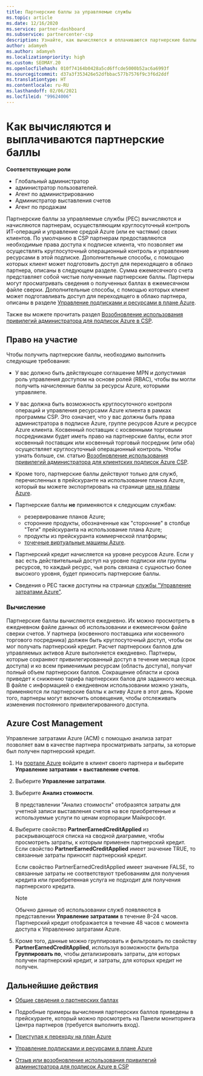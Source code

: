 ```yaml
---
title: Партнерские баллы за управляемые службы
ms.topic: article
ms.date: 12/16/2020
ms.service: partner-dashboard
ms.subservice: partnercenter-csp
description: Узнайте, как вычисляются и оплачиваются партнерские баллы (PEC) за управляемые службы для партнеров Майкрософт и как определяется соответствие требованиям для их получения.
author: adamyeh
ms.author: adamyeh
ms.localizationpriority: high
ms.custom: SEOMAY.20
ms.openlocfilehash: 010f74164b0428a5cd6ffcde5000b52ac6a6993f
ms.sourcegitcommit: d37a3f353426e52dfbbac577b7576f9c3f6d2ddf
ms.translationtype: HT
ms.contentlocale: ru-RU
ms.lasthandoff: 02/06/2021
ms.locfileid: "99624006"
---
```

# <a name="how-the-partner-earned-credit-is-calculated-and-paid"></a>Как вычисляются и выплачиваются партнерские баллы

**Соответствующие роли**

- Глобальный администратор
- администратор пользователей.
- Агент по администрированию
- Администратор выставления счетов
- Агент по продажам

Партнерские баллы за управляемые службы (PEC) вычисляются и начисляются партнерам, осуществляющим круглосуточный контроль ИТ-операций и управление средой Azure (или ее частями) своих клиентов. По умолчанию в CSP партнерам предоставляются необходимые права доступа к подписке клиента, что позволяет им осуществлять круглосуточный операционный контроль и управление ресурсами в этой подписке. Дополнительные способы, с помощью которых клиент может подготовить доступ для переходящего в облако партнера, описаны в следующем разделе. Сумма ежемесячного счета представляет собой чистые полученные партнерские баллы. Партнеры могут просматривать сведения о полученных баллах в ежемесячном файле сверки. Дополнительные способы, с помощью которых клиент может подготавливать доступ для переходящего в облако партнера, описаны в разделе [Управление подписками и ресурсами в плане Azure](azure-plan-manage.md).

Также вы можете прочитать раздел [Возобновление использования привилегий администратора для подписок Azure в CSP](revoke-reinstate-csp.md).

## <a name="eligibility"></a>Право на участие

Чтобы получить партнерские баллы, необходимо выполнить следующие требования: 

- У вас должно быть действующее соглашение MPN и допустимая роль управления доступом на основе ролей (RBAC), чтобы вы могли получить начисленные баллы за ресурсы Azure, которыми управляете.

- У вас должна быть возможность круглосуточного контроля операций и управления ресурсами Azure клиента в рамках программы CSP. Это означает, что у вас должны быть права администратора в подписке Azure, группе ресурсов Azure и ресурсе Azure клиента. Косвенный поставщик с косвенными торговыми посредниками будет иметь право на партнерские баллы, если этот косвенный поставщик или косвенный торговый посредник (или оба) осуществляет круглосуточный операционный контроль. Чтобы узнать больше, см. статью [Возобновление использования привилегий администратора для клиентских подписок Azure CSP](./revoke-reinstate-csp.md).

- Кроме того, партнерские баллы действуют только для служб, перечисленных в прейскуранте на использование планов Azure, который вы можете экспортировать на странице [цен на планы Azure](https://partner.microsoft.com/commerce/sales).

- Партнерские баллы **не** применяются к следующим службам:
    - резервирование планов Azure;
    - сторонние продукты, обозначенные как "сторонние" в столбце "Теги" прейскуранта на использование плана Azure;
    - продукты из прейскуранта коммерческой платформы;
    - [точечные виртуальные машины Azure](https://partner.microsoft.com/resources/collection/azure-spot-in-csp#/).

- Партнерский кредит начисляется на уровне ресурсов Azure. Если у вас есть действительный доступ на уровне подписки или группы ресурсов, то каждый ресурс, чья роль связана с сущностью более высокого уровня, будет приносить партнерские баллы.

- Сведения о PEC также доступны на странице [службы "Управление затратами Azure"](/azure/cost-management-billing/costs/get-started-partners).

### <a name="calculation"></a>Вычисление

Партнерские баллы вычисляются ежедневно. Их можно просмотреть в ежедневном файле данных об использовании и ежемесячном файле сверки счетов. У партнера (косвенного поставщика или косвенного торгового посредника) должен быть круглосуточный доступ, чтобы он мог получать партнерский кредит. Расчет партнерских баллов для управляемых активов Azure выполняется ежедневно. Партнеры, которые сохраняют привилегированный доступ в течение месяца (срок доступа) и ко всем применимым ресурсам (область доступа), получат полный объем партнерских баллов. Сокращение области и срока приведет к снижению тарифа партнерских балов для заданного месяца. В файле с информацией о ежедневном использовании можно узнать, применяются ли партнерские баллы к активу Azure в этот день. Кроме того, партнеры могут включить оповещения, чтобы отслеживать изменения постоянного привилегированного доступа.

## <a name="azure-cost-management"></a>Azure Cost Management

Управление затратами Azure (ACM) с помощью анализа затрат позволяет вам в качестве партнера просматривать затраты, за которые был получен партнерский кредит.  

1. На [портале Azure](https://portal.azure.com) войдите в клиент своего партнера и выберите **Управление затратами + выставление счетов**.

2. Выберите **Управление затратами**.

3. Выберите **Анализ стоимости**.

   В представлении "Анализ стоимости" отобразятся затраты для учетной записи выставления счетов на все приобретенные и используемые услуги по ценам корпорации Майкрософт.

4. Выберите свойство **PartnerEarnedCreditApplied** из раскрывающегося списка на сводной диаграмме, чтобы просмотреть затраты, к которым применен партнерский кредит. Если свойство **PartnerEarnedCreditApplied** имеет значение TRUE, то связанные затраты приносят партнерский кредит. 

   Если свойство PartnerEarnedCreditApplied имеет значение FALSE, то связанные затраты не соответствуют требованиям для получения кредита или приобретенная услуга не подходит для получения партнерского кредита.

   >[!NOTE] 
   >Обычно данные об использовании служб появляются в представлении **Управление затратами** в течение 8–24 часов. Партнерский кредит отображается в течение 48 часов с момента доступа к Управлению затратами Azure.

5. Кроме того, данные можно группировать и фильтровать по свойству **PartnerEarnedCreditApplied**, используя возможности фильтра **Группировать по**, чтобы детализировать затраты, для которых получен партнерский кредит, и затраты, для которых кредит не получен.

## <a name="next-steps"></a>Дальнейшие действия

- [Общие сведения о партнерских баллах](partner-earned-credit.md)

- Подробные примеры вычисления партнерских баллов приведены в прейскуранте, который можно просмотреть на Панели мониторинга Центра партнеров (требуется выполнить вход).

- [Приступая к переходу на план Azure](azure-plan-get-started.md)

- [Управление подписками и ресурсами в плане Azure](azure-plan-manage.md)

- [Отзыв или возобновление использования привилегий администратора для подписок Azure в CSP](revoke-reinstate-csp.md)
